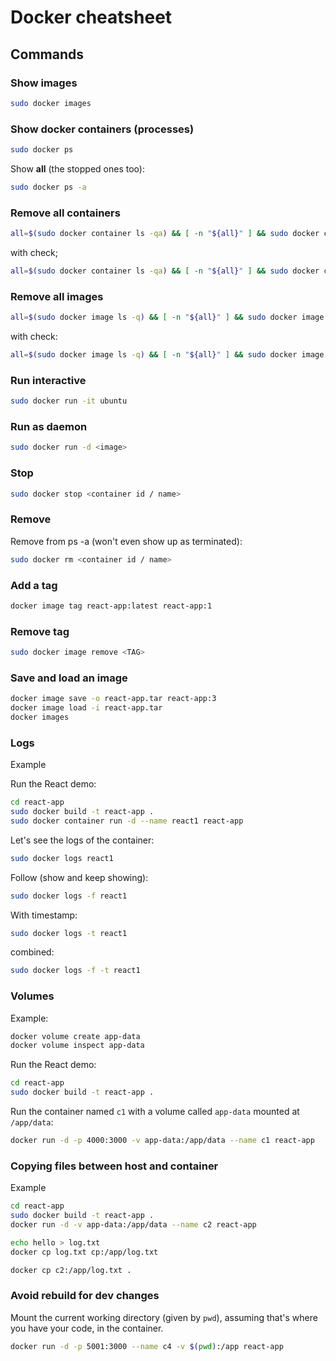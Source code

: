 # Docker cheatsheet

## Commands

### Show images

```bash
sudo docker images
```

### Show docker containers (processes)

```bash
sudo docker ps
```

Show **all** (the stopped ones too):

```bash
sudo docker ps -a
```

### Remove all containers

```bash
all=$(sudo docker container ls -qa) && [ -n "${all}" ] && sudo docker container rm -f $all
```

with check;

```bash
all=$(sudo docker container ls -qa) && [ -n "${all}" ] && sudo docker container rm -f $all; docker ps -a
```

### Remove all images

```bash
all=$(sudo docker image ls -q) && [ -n "${all}" ] && sudo docker image rm -f $all
```

with check:

```bash
all=$(sudo docker image ls -q) && [ -n "${all}" ] && sudo docker image rm -f $all; docker images
```

### Run interactive

```bash
sudo docker run -it ubuntu
```

### Run as daemon

```bash
sudo docker run -d <image>
```

### Stop

```bash
sudo docker stop <container id / name>
```

### Remove

Remove from ps -a (won't even show up as terminated):

```bash
sudo docker rm <container id / name>
```

### Add a tag

```bash
docker image tag react-app:latest react-app:1
```

### Remove tag

```bash
sudo docker image remove <TAG>
```

### Save and load an image

```bash
docker image save -o react-app.tar react-app:3
docker image load -i react-app.tar
docker images
```

### Logs

Example

Run the React demo:

```bash
cd react-app
sudo docker build -t react-app .
sudo docker container run -d --name react1 react-app
```

Let's see the logs of the container:

```bash
sudo docker logs react1
```

Follow (show and keep showing):

```bash
sudo docker logs -f react1
```

With timestamp:

```bash
sudo docker logs -t react1
```

combined:

```bash
sudo docker logs -f -t react1
```

### Volumes

Example:

```bash
docker volume create app-data
docker volume inspect app-data
```

Run the React demo:

```bash
cd react-app
sudo docker build -t react-app .
```

Run the container named `c1` with a volume called `app-data` mounted at `/app/data`:

```bash
docker run -d -p 4000:3000 -v app-data:/app/data --name c1 react-app
```

### Copying files between host and container

Example

```bash
cd react-app
sudo docker build -t react-app .
docker run -d -v app-data:/app/data --name c2 react-app
```

```bash
echo hello > log.txt
docker cp log.txt cp:/app/log.txt
```

```bash
docker cp c2:/app/log.txt .
```

### Avoid rebuild for dev changes

Mount the current working directory (given by `pwd`), assuming that's where you have your code, in the container.

```bash
docker run -d -p 5001:3000 --name c4 -v $(pwd):/app react-app
```
